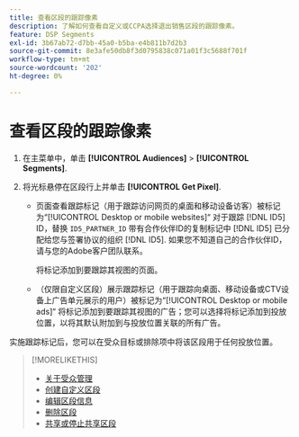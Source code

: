```yaml
---
title: 查看区段的跟踪像素
description: 了解如何查看自定义或CCPA选择退出销售区段的跟踪像素。
feature: DSP Segments
exl-id: 3b67ab72-d7bb-45a0-b5ba-e4b811b7d2b3
source-git-commit: 8e3afe50db8f3d0795838c071a01f3c5688f701f
workflow-type: tm+mt
source-wordcount: '202'
ht-degree: 0%

---
```


# 查看区段的跟踪像素

1. 在主菜单中，单击 **[!UICONTROL Audiences]** > **[!UICONTROL Segments]**.

1. 将光标悬停在区段行上并单击 **[!UICONTROL Get Pixel]**.

   * 页面查看跟踪标记（用于跟踪访问网页的桌面和移动设备访客）被标记为“[!UICONTROL Desktop or mobile websites]“ 对于跟踪 [!DNL ID5] ID，替换 `ID5_PARTNER_ID` 带有合作伙伴ID的复制标记中 [!DNL ID5] 已分配给您与签署协议的组织 [!DNL ID5]. 如果您不知道自己的合作伙伴ID，请与您的Adobe客户团队联系。

     将标记添加到要跟踪其视图的页面。

   * （仅限自定义区段）展示跟踪标记（用于跟踪向桌面、移动设备或CTV设备上广告单元展示的用户）被标记为“[!UICONTROL Desktop or mobile ads]“ 将标记添加到要跟踪其视图的广告；您可以选择将标记添加到投放位置，以将其默认附加到与投放位置关联的所有广告。

实施跟踪标记后，您可以在受众目标或排除项中将该区段用于任何投放位置。

>[!MORELIKETHIS]
>
>* [关于受众管理](audience-about.md)
>* [创建自定义区段](custom-segment-create.md)
>* [编辑区段信息](segment-edit.md)
>* [删除区段](segment-delete.md)
>* [共享或停止共享区段](segment-share.md)
